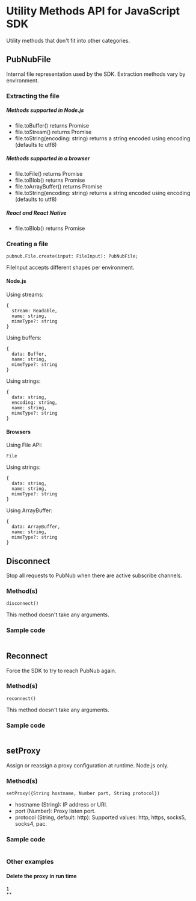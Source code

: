 # Utility Methods API for JavaScript SDK

Utility methods that don't fit into other categories.

## PubNubFile

Internal file representation used by the SDK. Extraction methods vary by environment.

### Extracting the file

##### Methods supported in Node.js

- file.toBuffer() returns Promise<Buffer>
- file.toStream() returns Promise<Readable>
- file.toString(encoding: string) returns a string encoded using encoding (defaults to utf8)

##### Methods supported in a browser

- file.toFile() returns Promise<File>
- file.toBlob() returns Promise<Blob>
- file.toArrayBuffer() returns Promise<ArrayBuffer>
- file.toString(encoding: string) returns a string encoded using encoding (defaults to utf8)

##### React and React Native

- file.toBlob() returns Promise<Blob>

### Creating a file

```
pubnub.File.create(input: FileInput): PubNubFile;
```

FileInput accepts different shapes per environment.

#### Node.js

Using streams:
```
{
  stream: Readable,
  name: string,
  mimeType?: string
}
```

Using buffers:
```
{
  data: Buffer,
  name: string,
  mimeType?: string
}
```

Using strings:
```
{
  data: string,
  encoding: string,
  name: string,
  mimeType?: string
}
```

#### Browsers

Using File API:
```
File
```

Using strings:
```
{
  data: string,
  name: string,
  mimeType?: string
}
```

Using ArrayBuffer:
```
{
  data: ArrayBuffer,
  name: string,
  mimeType?: string
}
```

## Disconnect

Stop all requests to PubNub when there are active subscribe channels.

### Method(s)

```
disconnect()
```

This method doesn't take any arguments.

### Sample code

```

```

## Reconnect

Force the SDK to try to reach PubNub again.

### Method(s)

```
reconnect()
```

This method doesn't take any arguments.

### Sample code

```

```

## setProxy

Assign or reassign a proxy configuration at runtime. Node.js only.

### Method(s)

```
setProxy({String hostname, Number port, String protocol})
```

- hostname (String): IP address or URI.
- port (Number): Proxy listen port.
- protocol (String, default: http): Supported values: http, https, socks5, socks4, pac.

### Sample code

```

```

### Other examples

#### Delete the proxy in run time

```
1
**
```